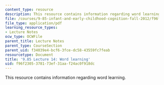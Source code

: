 ```yaml
---
content_type: resource
description: This resource contains information regarding word learning.
file: /courses/9-85-infant-and-early-childhood-cognition-fall-2012/f96f2305378173ef31aaf24ac0f918dc_MIT9_85F12_lec14.pdf
file_type: application/pdf
learning_resource_types:
- Lecture Notes
ocw_type: OCWFile
parent_title: Lecture Notes
parent_type: CourseSection
parent_uid: f34039e4-bcf6-3fce-dc58-43559fc7feab
resourcetype: Document
title: '9.85 Lecture 14: Word learning'
uid: f96f2305-3781-73ef-31aa-f24ac0f918dc
---
```

This resource contains information regarding word learning.


